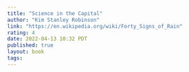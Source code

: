 ```yaml
---
title: "Science in the Capital"
author: "Kim Stanley Robinson"
link: "https://en.wikipedia.org/wiki/Forty_Signs_of_Rain"
rating: 4
date: 2022-04-13 10:32 PDT
published: true
layout: book
tags:
---
```




<blockquote markdown="1">



</blockquote>

